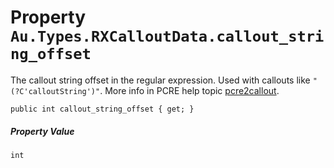 # Property `Au.Types.RXCalloutData.callout_string_offset`

The callout string offset in the regular expression. Used with callouts like `"(?C'calloutString')"`. More info in PCRE help topic [pcre2callout](https://www.pcre.org/current/doc/html/pcre2callout.html).

```
public int callout_string_offset { get; }
```

##### Property Value

`int`